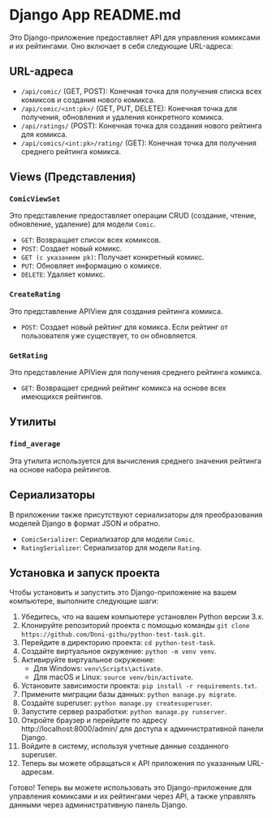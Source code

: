 # Django App README.md

Это Django-приложение предоставляет API для управления комиксами и их рейтингами. Оно включает в себя следующие URL-адреса:

## URL-адреса

- `/api/comic/` (GET, POST): Конечная точка для получения списка всех комиксов и создания нового комикса.
- `/api/comic/<int:pk>/` (GET, PUT, DELETE): Конечная точка для получения, обновления и удаления конкретного комикса.
- `/api/ratings/` (POST): Конечная точка для создания нового рейтинга для комикса.
- `/api/comics/<int:pk>/rating/` (GET): Конечная точка для получения среднего рейтинга комикса.

## Views (Представления)

### `ComicViewSet`

Это представление предоставляет операции CRUD (создание, чтение, обновление, удаление) для модели `Comic`.

- `GET`: Возвращает список всех комиксов.
- `POST`: Создает новый комикс.
- `GET (с указанием pk)`: Получает конкретный комикс.
- `PUT`: Обновляет информацию о комиксе.
- `DELETE`: Удаляет комикс.

### `CreateRating`

Это представление APIView для создания рейтинга комикса.

- `POST`: Создает новый рейтинг для комикса. Если рейтинг от пользователя уже существует, то он обновляется.

### `GetRating`

Это представление APIView для получения среднего рейтинга комикса.

- `GET`: Возвращает средний рейтинг комикса на основе всех имеющихся рейтингов.

## Утилиты

### `find_average`

Эта утилита используется для вычисления среднего значения рейтинга на основе набора рейтингов.

## Сериализаторы

В приложении также присутствуют сериализаторы для преобразования моделей Django в формат JSON и обратно.

- `ComicSerializer`: Сериализатор для модели `Comic`.
- `RatingSerializer`: Сериализатор для модели `Rating`.

## Установка и запуск проекта

Чтобы установить и запустить это Django-приложение на вашем компьютере, выполните следующие шаги:

1. Убедитесь, что на вашем компьютере установлен Python версии 3.x.
2. Клонируйте репозиторий проекта с помощью команды `git clone https://github.com/Doni-githu/python-test-task.git`.
3. Перейдите в директорию проекта: `cd python-test-task`.
4. Создайте виртуальное окружение: `python -m venv venv`.
5. Активируйте виртуальное окружение:
   - Для Windows: `venv\Scripts\activate`.
   - Для macOS и Linux: `source venv/bin/activate`.
6. Установите зависимости проекта: `pip install -r requirements.txt`.
7. Примените миграции базы данных: `python manage.py migrate`.
8. Создайте superuser: `python manage.py createsuperuser`.
9. Запустите сервер разработки: `python manage.py runserver`.
10. Откройте браузер и перейдите по адресу http://localhost:8000/admin/ для доступа к административной панели Django.
11. Войдите в систему, используя учетные данные созданного superuser.
12. Теперь вы можете обращаться к API приложения по указанным URL-адресам.

Готово! Теперь вы можете использовать это Django-приложение для управления комиксами и их рейтингами через API, а также управлять данными через административную панель Django.